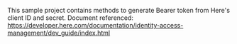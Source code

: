 This sample project contains methods to generate Bearer token from Here's client ID and secret.
Document referenced:
https://developer.here.com/documentation/identity-access-management/dev_guide/index.html
